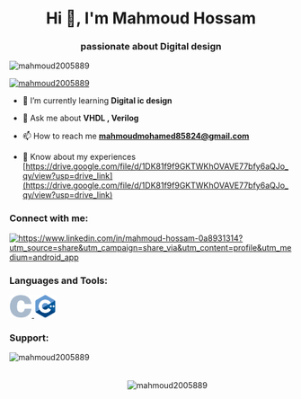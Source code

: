 <h1 align="center">Hi 👋, I'm Mahmoud Hossam</h1>
<h3 align="center">passionate about Digital design</h3>

<p align="left"> <img src="https://komarev.com/ghpvc/?username=mahmoud2005889&label=Profile%20views&color=0e75b6&style=flat" alt="mahmoud2005889" /> </p>

<p align="left"> <a href="https://github.com/ryo-ma/github-profile-trophy"><img src="https://github-profile-trophy.vercel.app/?username=mahmoud2005889" alt="mahmoud2005889" /></a> </p>

- 🌱 I’m currently learning **Digital ic design**

- 💬 Ask me about **VHDL , Verilog**

- 📫 How to reach me **mahmoudmohamed85824@gmail.com**

- 📄 Know about my experiences [https://drive.google.com/file/d/1DK81f9f9GKTWKhOVAVE77bfy6aQJo_qy/view?usp=drive_link](https://drive.google.com/file/d/1DK81f9f9GKTWKhOVAVE77bfy6aQJo_qy/view?usp=drive_link)

<h3 align="left">Connect with me:</h3>
<p align="left">
<a href="https://linkedin.com/in/https://www.linkedin.com/in/mahmoud-hossam-0a8931314?utm_source=share&utm_campaign=share_via&utm_content=profile&utm_medium=android_app" target="blank"><img align="center" src="https://raw.githubusercontent.com/rahuldkjain/github-profile-readme-generator/master/src/images/icons/Social/linked-in-alt.svg" alt="https://www.linkedin.com/in/mahmoud-hossam-0a8931314?utm_source=share&utm_campaign=share_via&utm_content=profile&utm_medium=android_app" height="30" width="40" /></a>
</p>

<h3 align="left">Languages and Tools:</h3>
<p align="left"> <a href="https://www.cprogramming.com/" target="_blank" rel="noreferrer"> <img src="https://raw.githubusercontent.com/devicons/devicon/master/icons/c/c-original.svg" alt="c" width="40" height="40"/> </a> <a href="https://www.w3schools.com/cpp/" target="_blank" rel="noreferrer"> <img src="https://raw.githubusercontent.com/devicons/devicon/master/icons/cplusplus/cplusplus-original.svg" alt="cplusplus" width="40" height="40"/> </a> </p>

<h3 align="left">Support:</h3>
<p><a href="https://www.buymeacoffee.com/mahmoud2005889"> <img align="left" src="https://cdn.buymeacoffee.com/buttons/v2/default-yellow.png" height="50" width="210" alt="mahmoud2005889" /></a></p><br><br>

<p><img align="center" src="https://github-readme-stats.vercel.app/api/top-langs?username=mahmoud2005889&show_icons=true&locale=en&layout=compact" alt="mahmoud2005889" /></p>

